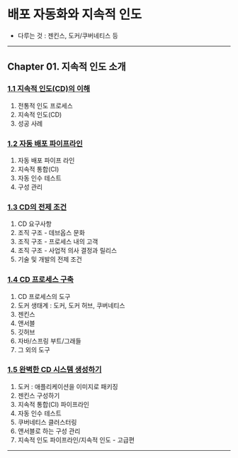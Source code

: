 
# 배포 자동화와 지속적 인도

- 다루는 것 : 젠킨스, 도커/쿠버네티스 등

---

## Chapter 01. 지속적 인도 소개

### <a href="Chapter 01. 지속적 인도 소개/1.1 지속적 인도(CD)의 이해.md" target="_blank">1.1 지속적 인도(CD)의 이해</a>
1) 전통적 인도 프로세스
2) 지속적 인도(CD)
3) 성공 사례

### <a href="Chapter 01. 지속적 인도 소개/1.2 자동 배포 파이프라인.md" target="_blank">1.2 자동 배포 파이프라인</a>
1) 자동 배포 파이프 라인
2) 지속적 통합(CI)
3) 자동 인수 테스트
4) 구성 관리


### <a href="Chapter 01. 지속적 인도 소개/1.3 CD의 전제 조건.md" target="_blank">1.3 CD의 전제 조건</a>
1) CD 요구사항
2) 조직 구조 - 데브옵스 문화
3) 조직 구조 - 프로세스 내의 고객
4) 조직 구조 - 사업적 의사 결정과 릴리스
5) 기술 및 개발의 전제 조건

### <a href="Chapter 01. 지속적 인도 소개/1.4 CD 프로세스 구축.md" target="_blank">1.4 CD 프로세스 구축</a>
1) CD 프로세스의 도구
2) 도커 생태계 : 도커, 도커 허브, 쿠버네티스
3) 젠킨스
4) 앤서블
5) 깃허브
6) 자바/스프링 부트/그래들
7) 그 외의 도구

### <a href="Chapter 01. 지속적 인도 소개/1.5 완벽한 CD 시스템 생성하기.md" target="_blank">1.5 완벽한 CD 시스템 생성하기</a>
1) 도커 : 애플리케이션을 이미지로 패키징
2) 젠킨스 구성하기
3) 지속적 통합(CI) 파이프라인
4) 자동 인수 테스트
5) 쿠버네티스 클러스터링
6) 앤서블로 하는 구성 관리
7) 지속적 인도 파이프라인/지속적 인도 - 고급편

---
